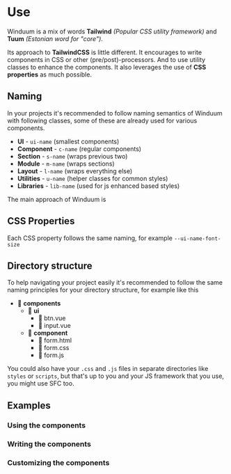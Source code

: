 # Use

Winduum is a mix of words **Tailwind** _(Popular CSS utility framework)_ and **Tuum** _(Estonian word for "core")_.

Its approach to **TailwindCSS** is little different. It encourages to write components in CSS or other (pre/post)-processors.
And to use utility classes to enhance the components. It also leverages the use of **CSS properties** as much possible.

## Naming

In your projects it's recommended to follow naming semantics of Winduum with following classes, some of these are already used for various components.

* **UI** - `ui-name` (smallest components)
* **Component** - `c-name` (regular components)
* **Section** - `s-name` (wraps previous two)
* **Module** - `m-name` (wraps sections)
* **Layout** - `l-name` (wraps everything else)
* **Utilities** - `u-name` (helper classes for common styles)
* **Libraries** - `lib-name` (used for js enhanced based styles)

The main approach of Winduum is 

## CSS Properties

Each CSS property follows the same naming, for example `--ui-name-font-size`

## Directory structure

To help navigating your project easily it's recommended to follow the same naming principles for your directory structure, for example like this

* 📁 **components**
    * 📁 **ui**
        * 📄 btn.vue
        * 📄 input.vue
    * 📁 **component**
        * 📄 form.html
        * 📄 form.css
        * 📄 form.js


You could also have your `.css` and `.js` files in separate directories like `styles` or `scripts`, but that's up to you and your JS framework that you use, you might use SFC too.

## Examples

### Using the components

### Writing the components

### Customizing the components

